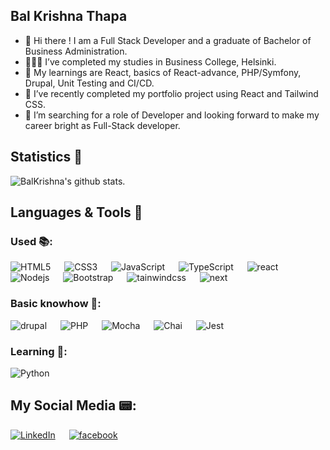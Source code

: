 ## Bal Krishna Thapa 


- 👋 Hi there ! I am a Full Stack Developer and a graduate of Bachelor of Business Administration.
- 👨🏻‍🎓 I’ve completed my studies in Business College, Helsinki.
- 🌱 My learnings are React, basics of React-advance, PHP/Symfony, Drupal, Unit Testing and CI/CD.
- 🔭 I’ve recently completed my portfolio project using React and Tailwind CSS.  
- 👯 I’m searching for a role of Developer and looking forward to make my career bright as Full-Stack developer.


## Statistics 🚀

![BalKrishna's github stats](https://github-readme-stats.vercel.app/api?username=BalThapa&show_icons=true&theme=tokyonight). 

  
## Languages & Tools 🧰

### Used 📚:

![HTML5](https://img.shields.io/badge/-HTML5-E34F26?style=flat-square&logo=html5&logoColor=white) 
&emsp;
![CSS3](https://img.shields.io/badge/-CSS3-1572B6?style=flat-square&logo=css3)
&emsp;
![JavaScript](https://img.shields.io/badge/-JavaScript-black?style=flat-square&logo=javascript)
&emsp;
![TypeScript](https://shields.io/badge/TypeScript-3178C6?logo=TypeScript&logoColor=FFF&style=flat-square)
&emsp;
![react](https://img.shields.io/badge/React-20232A?style=flat-square&logo=react&logoColor=61DAFB)
&emsp;
![Nodejs](https://img.shields.io/badge/-Nodejs-black?style=flat-square&logo=Node.js)
&emsp;
![Bootstrap](https://img.shields.io/badge/bootstrap-20232A?style=flat-square&logo=bootstrap&logoColor=61DAFB)
&emsp;
![tainwindcss](https://img.shields.io/badge/tailwindcss-20232A?style=flat-square&logo=tailwindcss&logoColor=61DAFB)
&emsp;
![next](https://img.shields.io/badge/Next-000000?style=flat-square&logo=nextdotjs&logoColor=FFFFFF)
&emsp;

### Basic knowhow 🌱:
![drupal](https://img.shields.io/badge/drupal-20232A?style=flat-square&logo=drupal&logoColor=61DAFB)
&emsp;
![PHP](https://img.shields.io/badge/-Php-black?style=flat-square&logo=Php)
&emsp;
![Mocha](https://img.shields.io/badge/Mocha-20232A?style=flat-square&logo=mocha&logoColor=61DAFB)
&emsp;
![Chai](https://img.shields.io/badge/Chai-20232A?style=flat-square&logo=chai&logoColor=61DAFB)
&emsp;
![Jest](https://img.shields.io/badge/Jest-20232A?style=flat-square&logo=Jest&logoColor=61DAFB)

### Learning 📖:
![Python](https://img.shields.io/badge/-Python-black?style=flat-square&logo=Python)


## My Social Media 📟:
[![LinkedIn](https://img.shields.io/badge/LinkedIn-%230077B5.svg?&style=flat-square&logo=linkedin&logoColor=white)](https://www.linkedin.com/in/balkrishna-thapa-chhetri-606941114/)
&emsp;
[![facebook](https://img.shields.io/badge/facebook-20232A?style=flat-square&logo=facebook&logoColor=61DAFB)](https://www.facebook.com/balkrishna.thapa.336/)



